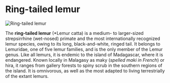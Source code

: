 # Ring-tailed lemur

![Ring-tailed lemur](https://upload.wikimedia.org/wikipedia/commons/thumb/0/0b/Ring-tailed_lemur_%28Lemur_catta%29.jpg/330px-Ring-tailed_lemur_%28Lemur_catta%29.jpg)

The **ring-tailed lemur** (*Lemur catta) is a medium- to larger-sized strepsirrhine (wet-nosed) primate and the most internationally recognized lemur species, owing to its long, black-and-white, ringed tail. It belongs to Lemuridae, one of five lemur families, and is the only member of the Lemur genus. Like all lemurs, it is endemic to the island of Madagascar, where it is endangered. Known locally in Malagasy as maky (*spelled maki in French*) or hira, it ranges from gallery forests to spiny scrub in the southern regions of the island. It is omnivorous, as well as the most adapted to living terrestrially of the extant lemurs.
